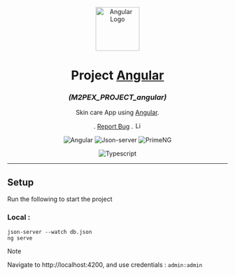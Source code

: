 <p align="center">
  <a><img src="https://upload.wikimedia.org/wikipedia/commons/thumb/c/cf/Angular_full_color_logo.svg/640px-Angular_full_color_logo.svg.png" width="100" alt="Angular Logo" /></a>
</p>

<h1 align="center">Project <a href="https://angular.dev/">Angular</a></h1>
<h3 align="center"><i>(M2PEX_PROJECT_angular)</i></h3>

<p align="center">

</p>

<p align="center">
  <p align="center">
    Skin care App using <a href="https://angular.dev/">Angular</a>.
  </p>
    <p align="center">.
        <a href="https://github.com/hugo-HDSF/M2PEX_PROJECT_angular/issues">Report Bug</a>
        .
        <img src="https://img.shields.io/github/license/ucan-lab/docker-laravel" alt="License" height="15">
    </p>
</p>

<div align="center">

![Angular](https://img.shields.io/badge/-Angular_16-DD0031?logo=angular&logoColor=white)
![Json-server](https://img.shields.io/badge/-Json_Server-000000?logo=json&logoColor=white)
![PrimeNG](https://img.shields.io/badge/-PrimeNG-0078D4?logo=primeNG&logoColor=white)

</div>

<div align="center">

![Typescript](https://img.shields.io/badge/-Typescript_5.1-3178C6?logo=typescript&logoColor=white)

</div>

-----

## Setup

Run the following to start the project

### Local :
```shell
json-server --watch db.json
ng serve
```

> [!NOTE] 
> Navigate to http://localhost:4200, and use credentials : `admin:admin`

